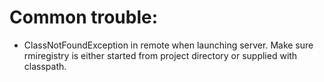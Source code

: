 # Common trouble:
- ClassNotFoundException in remote when launching server. Make sure rmiregistry is either started from project directory or supplied with classpath.
